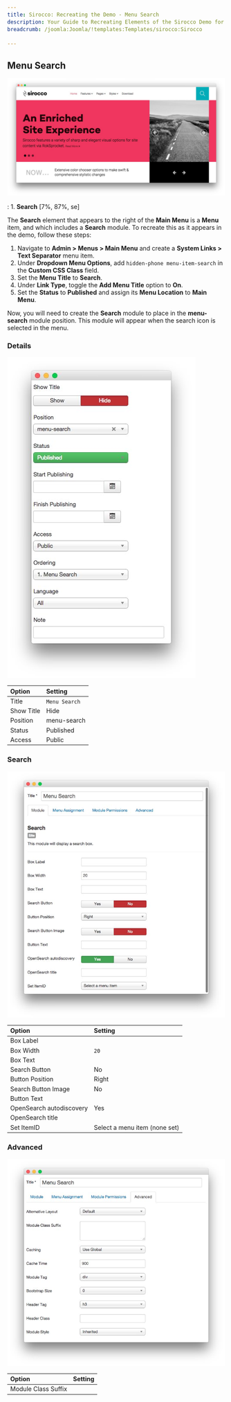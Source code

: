```yaml
---
title: Sirocco: Recreating the Demo - Menu Search
description: Your Guide to Recreating Elements of the Sirocco Demo for Joomla
breadcrumb: /joomla:Joomla/!templates:Templates/sirocco:Sirocco

---
```


Menu Search
-----

![](assets/sirocco.jpeg)

:   1. **Search** [7%, 87%, se]

The **Search** element that appears to the right of the **Main Menu** is a **Menu** item, and which includes a **Search** module. To recreate this as it appears in the demo, follow these steps:

1. Navigate to **Admin > Menus > Main Menu** and create a **System Links > Text Separator** menu item.
2. Under **Dropdown Menu Options**, add `hidden-phone menu-item-search` in the **Custom CSS Class** field.
3. Set the **Menu Title** to **Search**.
4. Under **Link Type**, toggle the **Add Menu Title** option to **On**.
5. Set the **Status** to **Published** and assign its **Menu Location** to **Main Menu**. 

Now, you will need to create the **Search** module to place in the **menu-search** module position. This module will appear when the search icon is selected in the menu.

### Details

![](assets/demo_searcha.jpeg)

|   Option   |    Setting    |
| :--------- | :------------ |
| Title      | `Menu Search` |
| Show Title | Hide          |
| Position   | menu-search   |
| Status     | Published     |
| Access     | Public        |

### Search

![](assets/demo_searchb.jpeg)

|          Option          |            Setting            |
| :----------------------- | :---------------------------- |
| Box Label                |                               |
| Box Width                | `20`                          |
| Box Text                 |                               |
| Search Button            | No                            |
| Button Position          | Right                         |
| Search Button Image      | No                            |
| Button Text              |                               |
| OpenSearch autodiscovery | Yes                           |
| OpenSearch title         |                               |
| Set ItemID               | Select a menu item (none set) |

### Advanced

![](assets/demo_searchc.jpeg)

|        Option       | Setting |
| :------------------ | :------ |
| Module Class Suffix |         |